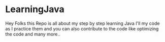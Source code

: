 # LearningJava
Hey Folks this Repo is all about my step by step learning Java I'll my code as I practice them and you can also contribute to the code like optimizing the code and many more..
